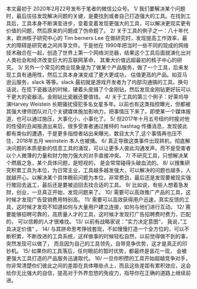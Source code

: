 本文最初于 2020年2月22号发布于笔者的微信公众号。
1/ 我们要解决某个问题时，最后往往发现解决问题的关键，是要找到或者自己打造强大的工具。在找到工具后，工具本身不断演变进步，变着变着发现更强大的工具，可以解决更现实更有价值的问题，然后原来的问题成了伪命题了。
2/ 关于工具的例子之一：八十年代末，欧洲核子研究中心的 Tim berners Lee 在做研究时，发现提高工作效率，最大的障碍是研究者之间共享文件。于是他在 1990年把当时一些不同的现成的网络技术融合在一起，创造了世界上第一个网络浏览器，结果这个工具后面就演化出对人类社会和经济改变巨大的互联网革命， 其重大价值远超最初的核子中心的研究。
3/ 另外一个常见的商业现象是为了做某个产品服务，做了一个工具，后来发现工具有通用性，然后工具本身演变成了更大更成功， 估值更高的产品。如亚马逊云服务，slack 等等。slack 最初就是游戏开发者为了内部沟通搞的工具。换句话说，在揽下瓷器活的时候，硬着头皮搞了个金刚钻，然后发现金刚钻更好玩可以干更大的瓷器活。金刚钻比瓷器还要值钱。
4/ 关于工具的第三个例子：好莱坞导演Harvey Weistein 长期骚扰侵犯多名女星多年。以前也有这类指控曝光，但都被其强大律师团队对几个关键媒体施加影响力，把事情压下来了。即使某一个媒体报道，也可以通过施压，大事化小，小事化了。
5/ 但2017年十月五号纽约时报对他的性侵的丑闻报道出来后，很多受害者通过推特的 hashtag 传播消息，发现彼此都有类似的遭遇，于是更多指控者站出来曝光，数目太大了,这个事情再也压不住，2018年五月 weinstein 本人也被捕。
6/ 真正导致这类事件出现转机，彻底解决问题的本质是新的信息工具的涌现，可以让更多人彼此沟通发声。而不是受害者以个人微薄的力量和财力物力强大的对手直接冲突。
7/ 不研究工具，只想解决某个燃眉之急，某个具体问题，是短视的， 是会常常碰得头破血流的。
8/ 以搜集研究积累工具为本位，为日常主业，工具越多越发强大，可以解决的问题也越多，人就越开心。以解决某个具体眼前问题为本位，非常费劲，最后还是发现要被现实强行推回去返工，最后还是要被迫回去找合适的工具。
9/ 比如说，有些人想着急发财，创业，一旦真正开始，发现问题来了。
10/ 需要可以高效推广产品的工具，这时候才发现广告营销费用特别高。
11/ 需要可以高效获得用户迅速，真实反馈的工具，这时候才发现不知道如何与大量用户建立连接，如何与他们进行互动。
12/ 需要能够招聘可靠的，高质量人才的工具，这时候才发现打广告招聘费时费力，匹配的， 可以信赖的人才很难找。
13/ 以前有战略家说：”实力决定意图“， 我说，”工具决定价值“ 。
14/ 与其拼命思考挣钱套现，不如慢慢打造一个全方位的，可以不断积累，不断改进的工具系统，这样做事的时候轻松自然，以前觉得做不到的事，突然发现可以做了， 而且因为自己的工具领先，自带竞争优势，这才是真正的印钞机。
15/ 如果你的工具落后，任何眼前的暂时优势，都最终是昙花一现， 会被更强大工具打造的产品服务迅速取代。
16/ 一旦你积攒的工具开始超越竞争对手，你非常清楚你们彼此之间的差距在具体哪些点上，而且这些差距有累积效应，这会给你无比强大的自信，提高对于外界忽悠的免疫力，指导你在正确的道路上继续前进。
